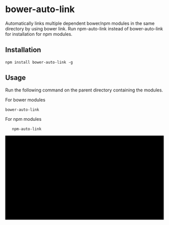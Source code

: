 # bower-auto-link

Automatically links multiple dependent bower/npm modules in the same directory by using bower link.
Run npm-auto-link instead of bower-auto-link for installation for npm modules.

## Installation

   ```shell
   npm install bower-auto-link -g
   ```
## Usage

   Run the following command on the parent directory containing the modules.
   
   For bower modules

   ```
   bower-auto-link
   ```
   
   For npm modules
   
   ```
      npm-auto-link
   ```
   
![screencast](screencast.gif)

